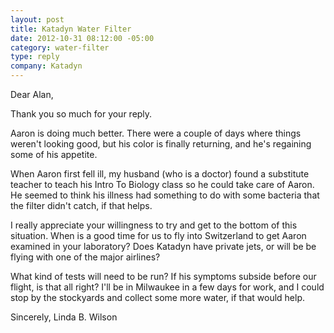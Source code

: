 ```yaml
--- 
layout: post
title: Katadyn Water Filter
date: 2012-10-31 08:12:00 -05:00
category: water-filter
type: reply
company: Katadyn
---
```


Dear Alan,

Thank you so much for your reply.

Aaron is doing much better. There were a couple of days where things weren't looking good, but his color is finally returning, and he's regaining some of his appetite. 

When Aaron first fell ill, my husband (who is a doctor) found a substitute teacher to teach his Intro To Biology class so he could take care of Aaron. He seemed to think his illness had something to do with some bacteria that the filter didn't catch, if that helps.

I really appreciate your willingness to try and get to the bottom of this situation. When is a good time for us to fly into Switzerland to get Aaron examined in your laboratory? Does Katadyn have private jets, or will be be flying with one of the major airlines?

What kind of tests will need to be run? If his symptoms subside before our flight, is that all right? I'll be in Milwaukee in a few days for work, and I could stop by the stockyards and collect some more water, if that would help. 

Sincerely,
Linda B. Wilson